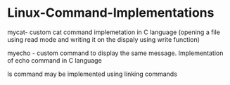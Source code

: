 # Linux-Command-Implementations

mycat- custom cat command implemetation in C language  (opening a file using read mode and writing it on the dispaly  using write function)

myecho - custom command to display the same message. Implementation of echo command in C language 

ls command may be implemented using linking commands 
